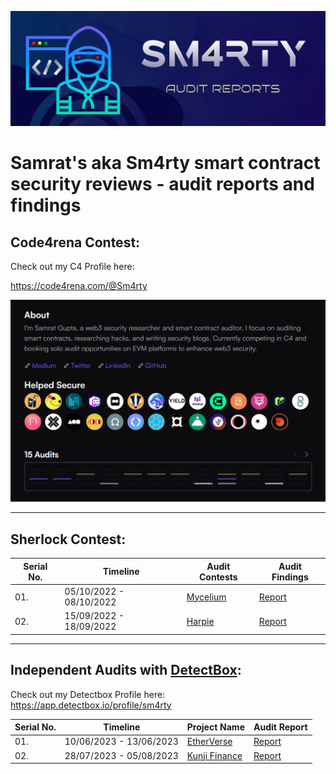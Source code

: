 ![](assets/audit-report.png)

# Samrat's aka Sm4rty smart contract security reviews - audit reports and findings

## Code4rena Contest:
Check out my C4 Profile here:

https://code4rena.com/@Sm4rty

![](/assets/Code4rena/image.png)

---

## Sherlock Contest:
| Serial No. | Timeline | Audit Contests | Audit Findings |
|-|-|-|-|
| 01.| 05/10/2022 - 08/10/2022 | [Mycelium](https://app.sherlock.xyz/audits/contests/7) | [Report](assets/Sherlock/Mycelium.md)|
| 02.| 15/09/2022 - 18/09/2022 | [Harpie](https://app.sherlock.xyz/audits/contests/3) | [Report](assets/Sherlock/Harpie.md)|

---

## Independent Audits with [DetectBox](https://www.detectbox.io/audit): 
Check out my Detectbox Profile here: https://app.detectbox.io/profile/sm4rty

| Serial No. | Timeline | Project Name | Audit Report |
|-|-|-|-|
| 01.| 10/06/2023 - 13/06/2023 | [EtherVerse](https://www.etherverse.in/) | [Report](https://github.com/UNSNARL/audit-reports/blob/main/EtherVerse_SecurityAssessment_June2023.pdf) |
| 02.| 28/07/2023 - 05/08/2023 | [Kunji Finance](https://www.kunji.finance/) | [Report](https://github.com/UNSNARL/audit-reports/blob/main/Kunji_Finance_Security_Assessment.pdf) |

